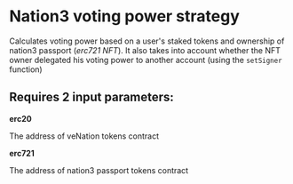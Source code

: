 # Nation3 voting power strategy

Calculates voting power based on a user's staked tokens and ownership of nation3 passport (_erc721 NFT_). It also takes into account whether the NFT owner delegated his voting power to another account (using the `setSigner` function)

## Requires 2 input parameters:

**erc20**

The address of veNation tokens contract

**erc721**

The address of nation3 passport tokens contract